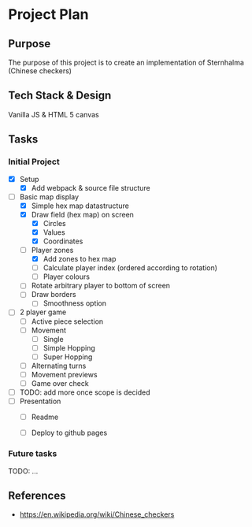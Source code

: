 # Project Plan

## Purpose
The purpose of this project is to create an implementation of Sternhalma (Chinese checkers)


## Tech Stack & Design
Vanilla JS & HTML 5 canvas


## Tasks
### Initial Project
- [x] Setup
    - [x] Add webpack & source file structure
- [ ] Basic map display
    - [x] Simple hex map datastructure
    - [x] Draw field (hex map) on screen
        - [x] Circles
        - [x] Values
        - [x] Coordinates
    - [ ] Player zones
        - [x] Add zones to hex map
        - [ ] Calculate player index (ordered according to rotation)
        - [ ] Player colours
    - [ ] Rotate arbitrary player to bottom of screen
    - [ ] Draw borders
        - [ ] Smoothness option
- [ ] 2 player game
    - [ ] Active piece selection
    - [ ] Movement
        - [ ] Single
        - [ ] Simple Hopping
        - [ ] Super Hopping
    - [ ] Alternating turns
    - [ ] Movement previews
    - [ ] Game over check
- [ ] TODO: add more once scope is decided
- [ ] Presentation
    - [ ] Readme
    - [ ] Deploy to github pages


### Future tasks
TODO: ...

## References
- https://en.wikipedia.org/wiki/Chinese_checkers